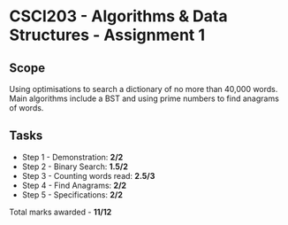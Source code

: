 # CSCI203 - Algorithms & Data Structures - Assignment 1

## Scope 
Using optimisations to search a dictionary of no more than 40,000 words. Main algorithms include a BST and using prime numbers to find anagrams of words.

## Tasks
* Step 1 - Demonstration: __2/2__
* Step 2 - Binary Search: __1.5/2__
* Step 3 - Counting words read: __2.5/3__
* Step 4 - Find Anagrams: __2/2__
* Step 5 - Specifications: __2/2__

Total marks awarded - __11/12__
